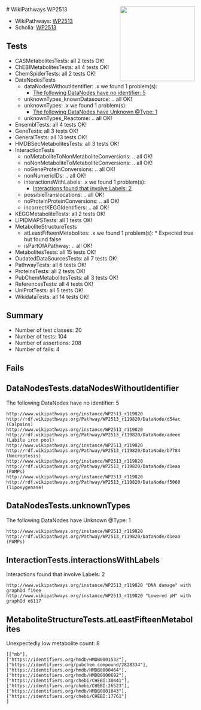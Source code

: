 <img style="float: right; width: 200px" src="https://upload.wikimedia.org/wikipedia/commons/thumb/8/83/Wplogo_with_text_500.png/640px-Wplogo_with_text_500.png" />
# WikiPathways WP2513

* WikiPathways: [WP2513](https://new.wikipathways.org/pathways/WP2513)
* Scholia: [WP2513](https://scholia.toolforge.org/wikipathways/WP2513)
## Tests
* CASMetabolitesTests: all 2 tests OK!
* ChEBIMetabolitesTests: all 4 tests OK!
* ChemSpiderTests: all 2 tests OK!
* DataNodesTests
    * dataNodesWithoutIdentifier: .x we found 1 problem(s):
        * [The following DataNodes have no identifier: 5](#d2d32fa4)
    * unknownTypes_knownDatasource: .. all OK!
    * unknownTypes: .x we found 1 problem(s):
        * [The following DataNodes have Unknown @Type: 1](#839973df)
    * unknownTypes_Reactome: .. all OK!
* EnsemblTests: all 4 tests OK!
* GeneTests: all 3 tests OK!
* GeneralTests: all 13 tests OK!
* HMDBSecMetabolitesTests: all 3 tests OK!
* InteractionTests
    * noMetaboliteToNonMetaboliteConversions: .. all OK!
    * noNonMetaboliteToMetaboliteConversions: .. all OK!
    * noGeneProteinConversions: .. all OK!
    * nonNumericIDs: .. all OK!
    * interactionsWithLabels: .x we found 1 problem(s):
        * [Interactions found that involve Labels: 2](#630d2679)
    * possibleTranslocations: .. all OK!
    * noProteinProteinConversions: .. all OK!
    * incorrectKEGGIdentifiers: .. all OK!
* KEGGMetaboliteTests: all 2 tests OK!
* LIPIDMAPSTests: all 1 tests OK!
* MetaboliteStructureTests
    * atLeastFifteenMetabolites: .x we found 1 problem(s):
            * Expected true but found false
    * isPartOfAPathway: .. all OK!
* MetabolitesTests: all 15 tests OK!
* OudatedDataSourcesTests: all 7 tests OK!
* PathwayTests: all 6 tests OK!
* ProteinsTests: all 2 tests OK!
* PubChemMetabolitesTests: all 3 tests OK!
* ReferencesTests: all 4 tests OK!
* UniProtTests: all 5 tests OK!
* WikidataTests: all 14 tests OK!


## Summary

* Number of test classes: 20
* Number of tests: 104
* Number of assertions: 208
* Number of fails: 4

## Fails

<a name="d2d32fa4" />

## DataNodesTests.dataNodesWithoutIdentifier

The following DataNodes have no identifier: 5
```
http://www.wikipathways.org/instance/WP2513_r119820 http://rdf.wikipathways.org/Pathway/WP2513_r119820/DataNode/d54ac (Calpains)
http://www.wikipathways.org/instance/WP2513_r119820 http://rdf.wikipathways.org/Pathway/WP2513_r119820/DataNode/adeee (Labile iron pool)
http://www.wikipathways.org/instance/WP2513_r119820 http://rdf.wikipathways.org/Pathway/WP2513_r119820/DataNode/b7784 (Necroptosis)
http://www.wikipathways.org/instance/WP2513_r119820 http://rdf.wikipathways.org/Pathway/WP2513_r119820/DataNode/d1eaa (PAMPs)
http://www.wikipathways.org/instance/WP2513_r119820 http://rdf.wikipathways.org/Pathway/WP2513_r119820/DataNode/f5060 (lipoxygenase)
```

<a name="839973df" />

## DataNodesTests.unknownTypes

The following DataNodes have Unknown @Type: 1
```
http://www.wikipathways.org/instance/WP2513_r119820 http://rdf.wikipathways.org/Pathway/WP2513_r119820/DataNode/d1eaa (PAMPs)
```

<a name="630d2679" />

## InteractionTests.interactionsWithLabels

Interactions found that involve Labels: 2
```
http://www.wikipathways.org/instance/WP2513_r119820 "DNA damage" with graphId f19ee
http://www.wikipathways.org/instance/WP2513_r119820 "Lowered pH" with graphId e6117
```

<a name="6d4291d7" />

## MetaboliteStructureTests.atLeastFifteenMetabolites

Unexpectedly low metabolite count: 8

```
[["mb"],
["https://identifiers.org/hmdb/HMDB0001532"],
["https://identifiers.org/pubchem.compound/2828334"],
["https://identifiers.org/hmdb/HMDB0000464"],
["https://identifiers.org/hmdb/HMDB0000692"],
["https://identifiers.org/chebi/CHEBI:30441"],
["https://identifiers.org/chebi/CHEBI:26523"],
["https://identifiers.org/hmdb/HMDB0001043"],
["https://identifiers.org/chebi/CHEBI:17761"]
]
```

